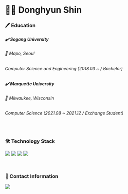 # 👩‍💻 Donghyun Shin

### 🖊️ Education

##### ✔️ Sogang University
###### 📍 Mapo, Seoul
###### Computer Science and Engineering (2018.03 ~ / Bachelor)


##### ✔️ Marquette University
###### 📍 Milwaukee, Wisconsin
###### Computer Science (2021.08 ~ 2021.12 / Exchange Student)

<br/>

### 🛠️ Technology Stack
<img src="https://img.shields.io/badge/Javascript-ffb13b?style=flat-square&logo=javascript&logoColor=white"/> <img src="https://img.shields.io/badge/html5-e34f26?style=flat-square&logo=html5&logoColor=white"/> <img src="https://img.shields.io/badge/css-1572B6?style=flat-square&logo=css3&logoColor=white"/> <img src="https://img.shields.io/badge/React-61dafb?style=flat-square&logo=React&logoColor=white"/>

<br/>

### 🔗 Contact Information
<a href="mailto:shinjay417@gmail.com"><img src="https://img.shields.io/badge/Gmail-EA4335?style=flat&logo=Gmail&logoColor=white"/></a>

<br/>



<!--
**dhshin98/dhshin98** is a ✨ _special_ ✨ repository because its `README.md` (this file) appears on your GitHub profile.

Here are some ideas to get you started:

- 🔭 I’m currently working on ...
- 🌱 I’m currently learning ...
- 👯 I’m looking to collaborate on ...
- 🤔 I’m looking for help with ...
- 💬 Ask me about ...
- 📫 How to reach me: ...
- 😄 Pronouns: ...
- ⚡ Fun fact: ...
-->

